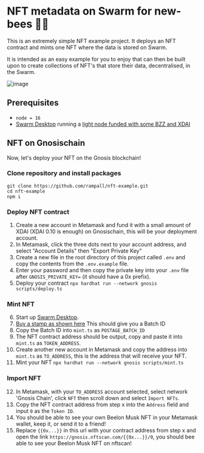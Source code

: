 # NFT metadata on Swarm for new-bees 🐝👶
This is an extremely simple NFT example project. It deploys an NFT contract and mints one NFT where the data is stored on Swarm.

It is intended as an easy example for you to enjoy that can then be built upon to create collections of NFT's that store their data, decentralised, in the Swarm.

![image](https://github.com/rampall/nft-example/assets/520570/7251109b-9f55-48b2-8e66-b93ad2dd58ea)

## Prerequisites

- `node = 16`
- [Swarm Desktop](https://docs.ethswarm.org/docs/desktop/introduction) running a [light node funded with some BZZ and XDAI](https://docs.ethswarm.org/docs/desktop/configuration#upgrading-from-an-ultra-light-to-a-light-node)

## NFT on Gnosischain 

Now, let's deploy your NFT on the Gnosis blockchain!

### Clone repository and install packages
```
git clone https://github.com/rampall/nft-example.git
cd nft-example
npm i
```

### Deploy NFT contract

1. Create a new account in Metamask and fund it with a small amount of XDAI (XDAI 0.10 is enough) on Gnosischain, this will be your deployment account.
2. In Metamask, click the three dots next to your account address, and select "Account Details" then "Export Private Key"
3. Create a new file in the root directory of this project called `.env` and copy the contents from the `.env.example` file.
4. Enter your password and then copy the private key into your `.env` file after `GNOSIS_PRIVATE_KEY=` (it should have a 0x prefix).
5. Deploy your contract `npx hardhat run --network gnosis scripts/deploy.ts`

### Mint NFT
  
6. Start up [Swarm Desktop](https://www.ethswarm.org/build/desktop).
7. [Buy a stamp as shown here](https://docs.ethswarm.org/docs/desktop/postage-stamps#how-to-buy-a-postage-stamp-batch) This should give you a Batch ID
8. Copy the Batch ID into `mint.ts` as `POSTAGE_BATCH_ID`
9. The NFT contract address should be output, copy and paste it into `mint.ts` as `TOKEN_ADDRESS`.
10. Create another new account in Metamask and copy the address into `mint.ts` as `TO_ADDRESS`, this is the address that will receive your NFT.
11. Mint your NFT `npx hardhat run --network gnosis scripts/mint.ts`

### Import NFT

12. In Metamask, with your `TO_ADDRESS` account selected, select network 'Gnosis Chain', click `NFT` then scroll down and select `Import NFTs`.
13. Copy the NFT contract address from step x into the `Address` field and input `0` as the `Token ID`.
14. You should be able to see your own Beelon Musk NFT in your Metamask wallet, keep it, or send it to a friend!
15. Replace `{{0x...}}` in this url with your contract address from step x and open the link `https://gnosis.nftscan.com/{{0x...}}/0`, you should bee able to see your Beelon Musk NFT on nftscan!
